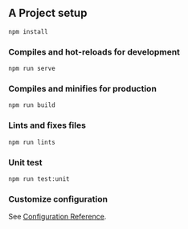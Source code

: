 ## A Project setup

```
npm install
```

### Compiles and hot-reloads for development

```
npm run serve
```

### Compiles and minifies for production

```
npm run build
```

### Lints and fixes files

```
npm run lints
```

### Unit test

```
npm run test:unit
```

### Customize configuration

See [Configuration Reference](https://cli.vuejs.org/config/).
